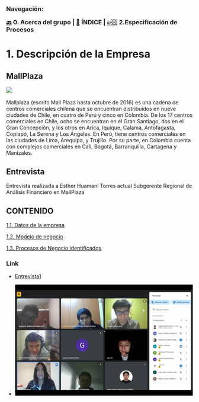 <h3>Navegación:<br>

[🔙](../0/0.md) 0. Acerca del grupo | [📜](../README.md) ÍNDICE | [👉🏼](../2/2.md) 2.Especificación de Procesos
# 1. Descripción de la Empresa 
## MallPlaza
<img src = "https://safecitying.com/wp-content/uploads/2023/08/mallplaza-entrada.png" withd="150" height="200">

Mallplaza (escrito Mall Plaza hasta octubre de 2016) es una cadena de centros comerciales chilena que se encuentran distribuidos en nueve ciudades de Chile, en cuatro de Perú y cinco en Colombia.
De los 17 centros comerciales en Chile, ocho se encuentran en el Gran Santiago, dos en el Gran Concepción, y los otros en Arica, Iquique, Calama, Antofagasta, Copiapó, La Serena y Los Ángeles. En Perú, tiene centros comerciales en las ciudades de Lima, Arequipa, y Trujillo. Por su parte, en Colombia cuenta con complejos comerciales en Cali, Bogotá, Barranquilla, Cartagena y Manizales.

## Entrevista
Entrevista realizada a Esther Huamaní Torres actual Subgerente Regional de Análisis Financiero en MallPlaza

## CONTENIDO
[1.1. Datos de la empresa](1.1/1.1.md)

[1.2. Modelo de negocio](1.2/1.2.md)

[1.3. Procesos de Negocio identificados](1.3/1.3.md)

### Link

- [Entrevista1](https://www.youtube.com/watch?v=JYxE4OHUHl8)

- ![Imagen Entrevista](Entrevista_imagen.jpg)
